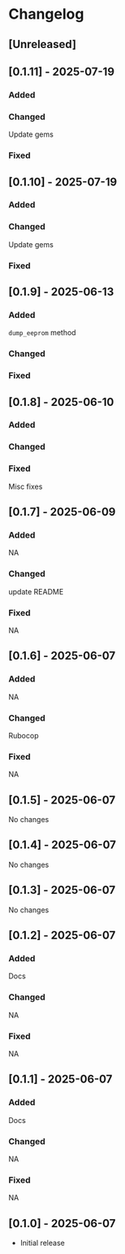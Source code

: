 # Changelog

## [Unreleased]

## [0.1.11] - 2025-07-19

### Added

### Changed

Update gems

### Fixed


## [0.1.10] - 2025-07-19

### Added

### Changed

Update gems

### Fixed


## [0.1.9] - 2025-06-13

### Added

`dump_eeprom` method

### Changed

### Fixed


## [0.1.8] - 2025-06-10

### Added

### Changed

### Fixed

Misc fixes

## [0.1.7] - 2025-06-09

### Added

NA

### Changed

update README

### Fixed

NA


## [0.1.6] - 2025-06-07

### Added

NA

### Changed

Rubocop

### Fixed

NA

## [0.1.5] - 2025-06-07

No changes


## [0.1.4] - 2025-06-07

No changes


## [0.1.3] - 2025-06-07

No changes


## [0.1.2] - 2025-06-07

### Added

Docs

### Changed

NA

### Fixed

NA


## [0.1.1] - 2025-06-07

### Added

Docs

### Changed

NA

### Fixed

NA


## [0.1.0] - 2025-06-07

- Initial release
